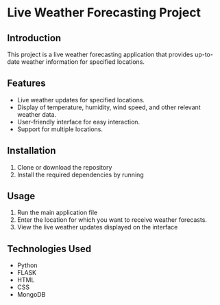 # Live Weather Forecasting Project

## Introduction
This project is a live weather forecasting application that provides up-to-date weather information for specified locations.

## Features
- Live weather updates for specified locations.
- Display of temperature, humidity, wind speed, and other relevant weather data.
- User-friendly interface for easy interaction.
- Support for multiple locations.

## Installation
1. Clone or download the repository
2. Install the required dependencies by running

## Usage
1. Run the main application file
2. Enter the location for which you want to receive weather forecasts.
3. View the live weather updates displayed on the interface

## Technologies Used
- Python
- FLASK
- HTML
- CSS
- MongoDB
